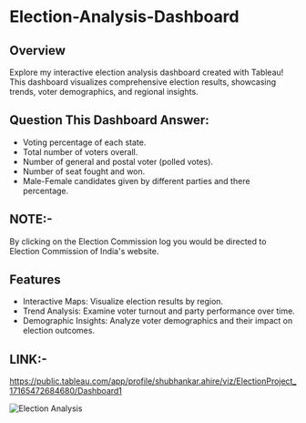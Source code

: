 # Election-Analysis-Dashboard

## Overview
Explore my interactive election analysis dashboard created with Tableau! This dashboard visualizes comprehensive election results, showcasing trends, voter demographics, and regional insights.

## Question This Dashboard Answer:
* Voting percentage of each state.
* Total number of voters overall.
* Number of general and postal voter (polled votes).
* Number of seat fought and won.
* Male-Female candidates given by different parties and there percentage.

## NOTE:- 
By clicking on the Election Commission log you would be directed to Election Commission of India's website.
  
## Features
* Interactive Maps: Visualize election results by region.
* Trend Analysis: Examine voter turnout and party performance over time.
* Demographic Insights: Analyze voter demographics and their impact on election outcomes.

## LINK:-
https://public.tableau.com/app/profile/shubhankar.ahire/viz/ElectionProject_17165472684680/Dashboard1

![Election Analysis](https://github.com/shubhankarahire/Election-Analysis-Dashboard/assets/152575983/63dae256-57df-43a2-9dd6-6ec8412f90ea)
